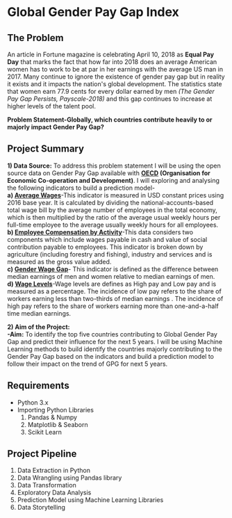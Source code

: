 # Global Gender Pay Gap Index
               

## The Problem
An article in Fortune magazine is celebrating April 10, 2018 as **Equal Pay Day** that marks the fact that how far into 2018 does an average American women has to work to be at par in her earnings with the average US man in 2017. Many continue to ignore the existence of gender pay gap but in reality it exists and it impacts the nation's global development. The statistics state that women earn 77.9 cents for every dollar earned by men *(The Gender Pay Gap Persists, Payscale-2018)* and this gap continues to increase at higher levels of the talent pool. 

**Problem Statement-Globally, which countries contribute heavily to or majorly impact Gender Pay Gap?**</br>

## Project Summary
**1) Data Source:** To address this problem statement I will be using the open source data on Gender Pay Gap available with **[OECD](http://www.oecd.org/about/) (Organisation for Economic Co-operation and Development)**. I will exploring and analysing the following indicators to build a prediction model-</br>
**a) [Average Wages](https://data.oecd.org/earnwage/average-wages.htm#indicator-chart)**-This indicator is measured in USD      constant prices using 2016 base year. It is calculated by dividing the national-accounts-based total wage bill by the average number of employees in the total economy, which is then multiplied by the ratio of the average usual weekly hours per full-time employee to the average usually weekly hours for all employees. </br>
**b) [Employee Compensation by Activity](https://data.oecd.org/earnwage/employee-compensation-by-activity.htm#indicator-chart)**-This data considers two components which include wages payable in cash and value of social contribution payable to employees. This indicator is broken down by agriculture (including forestry and fishing), industry and services and is measured as the gross value added. </br>
**c) [Gender Wage Gap](https://data.oecd.org/earnwage/gender-wage-gap.htm#indicator-chart)**- This indicator is defined as the difference between median earnings of men and women relative to median earnings of men. </br>
**d) [Wage Levels](https://data.oecd.org/earnwage/wage-levels.htm#indicator-chart)**-Wage levels are defines as High pay and Low pay and is measured as a percentage. The incidence of low pay refers to the share of workers earning less than two-thirds of median earnings . The incidence of high pay refers to the share of workers earning more than one-and-a-half time median earnings. </br>

**2) Aim of the Project:**</br>
**-Aim:** To identify the top five countries contributing to Global Gender Pay Gap and predict their influence for the next 5 years.
I will be using Machine Learning methods to build identify the countries majorly contributing to the Gender Pay Gap based on the indicators and build a prediction model to follow their impact on the trend of GPG for next 5 years.


## Requirements
- Python 3.x
- Importing Python Libraries
  1) Pandas & Numpy
  2) Matplotlib & Seaborn
  3) Scikit Learn
  
## Project Pipeline
1) Data Extraction in Python
2) Data Wrangling using Pandas library
3) Data Transformation
4) Exploratory Data Analysis
5) Prediction Model using Machine Learning Libraries
6) Data Storytelling
